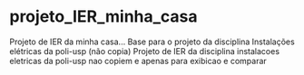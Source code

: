 # projeto_IER_minha_casa
Projeto de IER da minha casa... Base para o projeto da disciplina Instalações elétricas da poli-usp (não copia)
Projeto de IER da disciplina instalacoes eletricas da poli-usp
nao copiem
e apenas para exibicao e comparar
